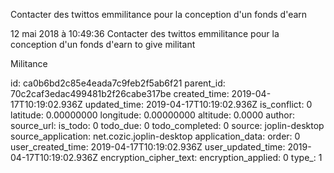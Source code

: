 Contacter des twittos emmilitance pour la conception d\'un fonds d\'earn

12 mai 2018 à 10:49:36
Contacter des twittos emmilitance pour la conception d\'un fonds d\'earn
to give militant

Militance


id: ca0b6bd2c85e4eada7c9feb2f5ab6f21
parent_id: 70c2caf3edac499481b2f26cabe317be
created_time: 2019-04-17T10:19:02.936Z
updated_time: 2019-04-17T10:19:02.936Z
is_conflict: 0
latitude: 0.00000000
longitude: 0.00000000
altitude: 0.0000
author: 
source_url: 
is_todo: 0
todo_due: 0
todo_completed: 0
source: joplin-desktop
source_application: net.cozic.joplin-desktop
application_data: 
order: 0
user_created_time: 2019-04-17T10:19:02.936Z
user_updated_time: 2019-04-17T10:19:02.936Z
encryption_cipher_text: 
encryption_applied: 0
type_: 1